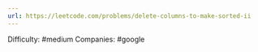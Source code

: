 ```yaml
---
url: https://leetcode.com/problems/delete-columns-to-make-sorted-ii
---
```


Difficulty: #medium
Companies: #google